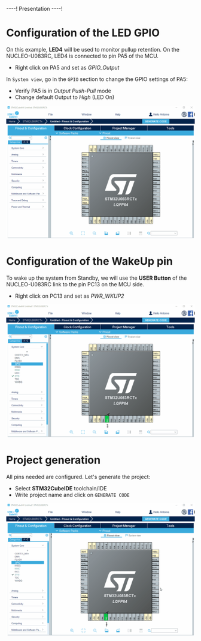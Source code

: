 ----!
Presentation
----!
# Configuration of the LED GPIO
On this example, **LED4** will be used to monitor pullup retention.
On the NUCLEO-U083RC, LED4 is connected to pin PA5 of the MCU.

- Right click on PA5 and set as *GPIO_Output*

In `System view`, go in the `GPIO` section to change the GPIO settings of PA5:

- Verify PA5 is in *Output Push-Pull* mode
- Change default Output to *High* (LED On)

![image](./Gifs/CubeMX3.gif)

# Configuration of the WakeUp pin
To wake up the system from Standby, we will use the **USER Button** of the NUCLEO-U083RC link to the pin PC13 on the MCU side.

- Right click on PC13 and set as *PWR_WKUP2*

![image](./Gifs/CubeMX4.gif)

# Project generation
All pins needed are configured. Let's generate the project:

- Select **STM32CubeIDE** toolchain/IDE
- Write project name and click on `GENERATE CODE`

![imagei](./Gifs/CubeMX5.gif)
